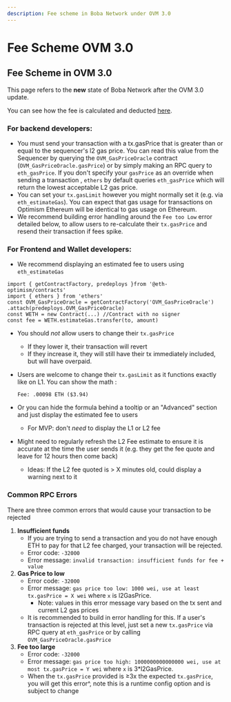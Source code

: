 ```yaml
---
description: Fee scheme in Boba Network under OVM 3.0
---
```


# Fee Scheme OVM 3.0

## Fee Scheme in OVM 3.0

This page refers to the **new** state of Boba Network after the OVM 3.0 update.

You can see how the fee is calculated and deducted [here](004_transaction-fees-ovm-3.0.md).

### For backend developers: <a href="for-backend-developers" id="for-backend-developers"></a>

* You must send your transaction with a tx.gasPrice that is greater than or equal to the sequencer's l2 gas price. You can read this value from the Sequencer by querying the `OVM_GasPriceOracle` contract (`OVM_GasPriceOracle.gasPrice`) or by simply making an RPC query to `eth_gasPrice`. If you don't specify your `gasPrice` as an override when sending a transaction , `ethers` by default queries `eth_gasPrice` which will return the lowest acceptable L2 gas price.
* You can set your `tx.gasLimit` however you might normally set it (e.g. via `eth_estimateGas`). You can expect that gas usage for transactions on Optimism Ethereum will be identical to gas usage on Ethereum.
* We recommend building error handling around the `Fee too Low` error detailed below, to allow users to re-calculate their `tx.gasPrice` and resend their transaction if fees spike.

### For Frontend and Wallet developers: <a href="for-frontend-and-wallet-developers" id="for-frontend-and-wallet-developers"></a>

* We recommend displaying an estimated fee to users using `eth_estimateGas`

```
import { getContractFactory, predeploys }from '@eth-optimism/contracts'
import { ethers } from 'ethers'
const OVM_GasPriceOracle = getContractFactory('OVM_GasPriceOracle')
.attach(predeploys.OVM_GasPriceOracle)
const WETH = new Contract(...) //Contract with no signer
const fee = WETH.estimateGas.transfer(to, amount)
```

* You should _not_ allow users to change their `tx.gasPrice`
  * If they lower it, their transaction will revert
  * If they increase it, they will still have their tx immediately included, but will have overpaid.

* Users are welcome to change their `tx.gasLimit` as it functions exactly like on L1. You can show the math :

  ```
  Fee: .00098 ETH ($3.94)
  ```
* Or you can hide the formula behind a tooltip or an "Advanced" section and just display the estimated fee to users
  * For MVP: don't _need_ to display the L1 or L2 fee
* Might need to regularly refresh the L2 Fee estimate to ensure it is accurate at the time the user sends it (e.g. they get the fee quote and leave for 12 hours then come back)
  * Ideas: If the L2 fee quoted is > X minutes old, could display a warning next to it

### Common RPC Errors <a href="common-rpc-errors" id="common-rpc-errors"></a>

There are three common errors that would cause your transaction to be rejected

1. **Insufficient funds**
   * If you are trying to send a transaction and you do not have enough ETH to pay for that L2 fee charged, your transaction will be rejected.
   * Error code: `-32000`
   * Error message: `invalid transaction: insufficient funds for fee + value`
2. **Gas Price to low**
   * Error code: `-32000`
   * Error message: `gas price too low: 1000 wei, use at least tx.gasPrice = X wei` where `x` is l2GasPrice.
     * Note: values in this error message vary based on the tx sent and current L2 gas prices
   * It is recommended to build in error handling for this. If a user's transaction is rejected at this level, just set a new `tx.gasPrice` via RPC query at `eth_gasPrice` or by calling `OVM_GasPriceOracle.gasPrice`
3. **Fee too large**
   * Error code: `-32000`
   * Error message: `gas price too high: 1000000000000000 wei, use at most tx.gasPrice = Y wei` where `x` is 3\*l2GasPrice.
   * When the `tx.gasPrice` provided is ≥3x the expected `tx.gasPrice`, you will get this error^, note this is a runtime config option and is subject to change
